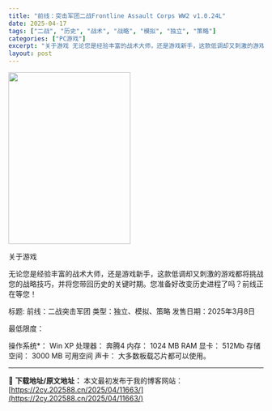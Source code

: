 ```yaml
---
title: "前线：突击军团二战Frontline Assault Corps WW2 v1.0.24L"
date: 2025-04-17
tags: ["二战", "历史", "战术", "战略", "模拟", "独立", "策略"]
categories: ["PC游戏"]
excerpt: "关于游戏 无论您是经验丰富的战术大师，还是游戏新手，这款低调却又刺激的游戏都将挑战您的战略技巧，并将您带回历史的关键时期。您准备好改变历史进程了吗？前线正在等您！ 标题: 前线：二战突击军团 类型：独立、模拟、策略 发售日期：2025年3月8日 最低限度： 操作系统*： Win XP 处理器： 奔腾&hellip;"
layout: post
---
```


<img class="aligncenter size-full wp-image-11664" src="https://2cy.202588.cn/wp-content/uploads/2025/04/2025041706273251.jpg" alt="" width="241" height="339" />

关于游戏

无论您是经验丰富的战术大师，还是游戏新手，这款低调却又刺激的游戏都将挑战您的战略技巧，并将您带回历史的关键时期。您准备好改变历史进程了吗？前线正在等您！

标题: 前线：二战突击军团
类型：独立、模拟、策略
发售日期：2025年3月8日

最低限度：

操作系统*： Win XP
处理器： 奔腾4
内存： 1024 MB RAM
显卡： 512Mb
存储空间： 3000 MB 可用空间
声卡： 大多数板载芯片都可以使用。

---
📖 **下载地址/原文地址：** 本文最初发布于我的博客网站：[https://2cy.202588.cn/2025/04/11663/](https://2cy.202588.cn/2025/04/11663/)
